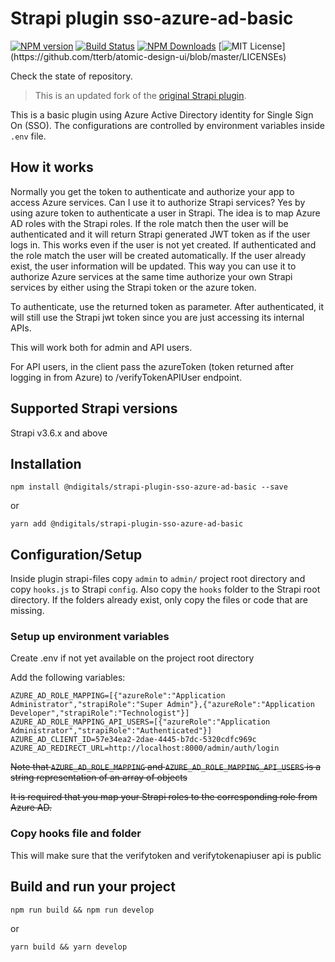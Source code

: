 # Strapi plugin sso-azure-ad-basic

[![NPM version](https://badge.fury.io/js/%40ndigitals%2Fstrapi-plugin-sso-azure-ad-basic.svg)](https://badge.fury.io/js/%40ndigitals%2Fstrapi-plugin-sso-azure-ad-basic)
[![Build Status](https://github.com/ndigitals/strapi-plugin-sso-azure-ad-basic/actions/workflows/release.yml/badge.svg)](https://github.com/ndigitals/strapi-plugin-sso-azure-ad-basic/actions/workflows/release.yml)
[![NPM Downloads](https://img.shields.io/npm/dm/@ndigitals/strapi-plugin-sso-azure-ad-basic)](https://www.npmjs.com/package/@ndigitals/strapi-plugin-sso-azure-ad-basic)
[![MIT License](https://img.shields.io/apm/l/atomic-design-ui.svg?)](https://github.com/tterb/atomic-design-ui/blob/master/LICENSEs)

Check the state of repository.

> This is an updated fork of the [original Strapi plugin](https://www.npmjs.com/package/strapi-plugin-sso-azure-ad-basic).

This is a basic plugin using Azure Active Directory identity for Single Sign On (SSO).
The configurations are controlled by environment variables inside `.env` file.

## How it works

Normally you get the token to authenticate and authorize your app to access Azure services. Can I use it to authorize Strapi services? Yes by using azure token to authenticate a user in Strapi. The idea is to map Azure AD roles with the Strapi roles. If the role match then the user will be authenticated and it will return Strapi generated JWT token as if the user logs in. This works even if the user is not yet created. If authenticated and the role match the user will be created automatically. If the user already exist, the user information will be updated. This way you can use it to authorize Azure services at the same time authorize your own Strapi services by either using the Strapi token or the azure token.

To authenticate, use the returned token as parameter. After authenticated, it will still use the Strapi jwt token since you are just accessing its internal APIs.

This will work both for admin and API users.

For API users, in the client pass the azureToken (token returned after logging in from Azure) to /verifyTokenAPIUser endpoint.

## Supported Strapi versions

Strapi v3.6.x and above

## Installation

```shell
npm install @ndigitals/strapi-plugin-sso-azure-ad-basic --save
```

or

```shell
yarn add @ndigitals/strapi-plugin-sso-azure-ad-basic
```

## Configuration/Setup

Inside plugin strapi-files copy `admin` to `admin/` project root directory and copy `hooks.js` to Strapi `config`. Also copy the `hooks` folder to the Strapi root directory. If the folders already exist, only copy the files or code that are missing.

### Setup up environment variables

Create .env if not yet available on the project root directory

Add the following variables:

```
AZURE_AD_ROLE_MAPPING=[{"azureRole":"Application Administrator","strapiRole":"Super Admin"},{"azureRole":"Application Developer","strapiRole":"Technologist"}]
AZURE_AD_ROLE_MAPPING_API_USERS=[{"azureRole":"Application Administrator","strapiRole":"Authenticated"}]
AZURE_AD_CLIENT_ID=57e34ea2-2dae-4445-b7dc-5320cdfc969c
AZURE_AD_REDIRECT_URL=http://localhost:8000/admin/auth/login
```

~~Note that `AZURE_AD_ROLE_MAPPING` and `AZURE_AD_ROLE_MAPPING_API_USERS` is a string representation of an array of objects~~

~~It is required that you map your Strapi roles to the corresponding role from Azure AD.~~

### Copy hooks file and folder

This will make sure that the verifytoken and verifytokenapiuser api is public

## Build and run your project

```shell
npm run build && npm run develop
```

or

```shell
yarn build && yarn develop
```
